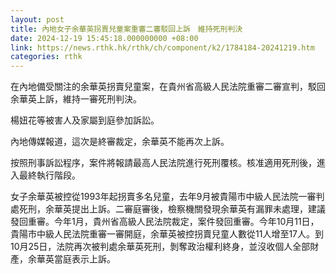 ```yaml
---
layout: post
title: 內地女子余華英拐賣兒童案重審二審駁回上訴　維持死刑判決
date: 2024-12-19 15:45:18.000000000 +08:00
link: https://news.rthk.hk/rthk/ch/component/k2/1784184-20241219.htm
categories: rthk
---
```


在內地備受關注的余華英拐賣兒童案，在貴州省高級人民法院重審二審宣判，駁回余華英上訴，維持一審死刑判決。

楊妞花等被害人及家屬到庭參加訴訟。

內地傳媒報道，這次是終審裁定，余華英不能再次上訴。

按照刑事訴訟程序，案件將報請最高人民法院進行死刑覆核。核准適用死刑後，進入最終執行階段。

女子余華英被控從1993年起拐賣多名兒童，去年9月被貴陽市中級人民法院一審判處死刑，余華英提出上訴。二審庭審後，檢察機關發現余華英有漏罪未處理，建議發回重審。今年1月，貴州省高級人民法院裁定，案件發回重審。今年10月11日，貴陽市中級人民法院重審一審開庭，余華英被控拐賣兒童人數從11人增至17人。到10月25日，法院再次被判處余華英死刑，剝奪政治權利終身，並沒收個人全部財產，余華英當庭表示上訴。
